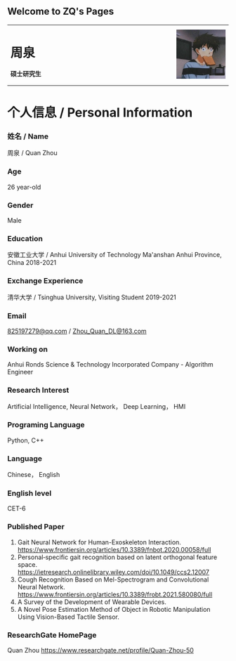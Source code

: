 ## Welcome to ZQ's Pages

<table border="0">
  <tr>
    <td width="75%">
      <h1>周泉</h1>
      <p><b>硕士研究生</b></p>
    </td>
    <td width="25%">
      <img src="/zq.jpg" width="100%">
    </td>
  </tr>
</table>



# 个人信息 / Personal Information

### 姓名 / Name
周泉 / Quan Zhou


### Age
26 year-old

### Gender
Male

### Education
安徽工业大学 / Anhui University of Technology 
Ma'anshan Anhui Province, China 
2018-2021

### Exchange Experience
清华大学 / Tsinghua University, Visiting Student
2019-2021

### Email
825197279@qq.com / Zhou_Quan_DL@163.com

### Working on
Anhui Ronds Science & Technology Incorporated Company - Algorithm Engineer

### Research Interest
Artificial Intelligence, Neural Network， Deep Learning， HMI

### Programing Language
Python, C++

### Language
Chinese， English

### English level
CET-6

### Published Paper
1. Gait Neural Network for Human-Exoskeleton Interaction. <https://www.frontiersin.org/articles/10.3389/fnbot.2020.00058/full>
2. Personal‐specific gait recognition based on latent orthogonal feature space. <https://ietresearch.onlinelibrary.wiley.com/doi/10.1049/ccs2.12007>
3. Cough Recognition Based on Mel-Spectrogram and Convolutional Neural Network. <https://www.frontiersin.org/articles/10.3389/frobt.2021.580080/full>
4. A Survey of the Development of Wearable Devices.
5. A Novel Pose Estimation Method of Object in Robotic Manipulation Using Vision-Based Tactile Sensor.

### ResearchGate HomePage
Quan Zhou <https://www.researchgate.net/profile/Quan-Zhou-50>



